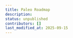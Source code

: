 ```yaml
---
title: Paleo Roadmap
description: 
status: unpublished
contributors: []
last_modified_at: 2025-09-15
---
```

